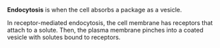 **Endocytosis** is when the cell absorbs a package as a vesicle.

In receptor-mediated endocytosis, the cell membrane has receptors that attach to a solute. Then, the plasma membrane pinches into a coated vesicle with solutes bound to receptors.